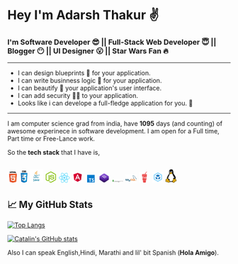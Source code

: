 
# Hey I'm **Adarsh Thakur** :v:
### I'm  Software Developer :sunglasses: || Full-Stack Web Developer :innocent: || Blogger :no_mouth: || UI Designer :open_mouth: || Star Wars Fan :fire:
---
 - I can design blueprints :scroll: for your application.
 - I can write businness logic :office: for your application.
 - I can beautify  :nail_care:  your application's user interface.
 - I can add security  :guardsman: to your application.
 - Looks like i can develope a full-fledge application for you.  :raised_hands:
---
I am computer science grad from india, have **1095** days (and counting) of awesome experinece in software development. I am open for a Full time, Part time or Free-Lance work.

So the  **tech stack** that I have is,

<img src="./html.png" width="5%"> <img src="./css.png" width="3%"> <img src="./java.png" width="6%"> <img src="./node.png" width="5%"> <img src="./react.png" width="5%"> <img src="./angular.png" width="5%"> <img src="./ts.png" width="5%"> <img src="./bs.png" width="5%"> <img src="./mongo.png" width="5%"> <img src="./mysql.png" width="5%"> <img src="./gulp.png" width="5%"> <img src="./webpack.png" width="5%"> <img src="./linux.png" width="5%">
---

## &#x1f4c8; My GitHub Stats

[![Top Langs](https://github-readme-stats.vercel.app/api/top-langs/?username=adarsh-thakur&hide=java,html,css&theme=radical)](https://github.com/adarsh-thakur/github-readme-stats)

[![Catalin's GitHub stats](https://github-readme-stats.vercel.app/api?username=adarsh-thakur&theme=radical)](https://github.com/adarsh-thakur/github-readme-stats)

Also I can speak English,Hindi, Marathi and lil' bit Spanish (**Hola Amigo**).
